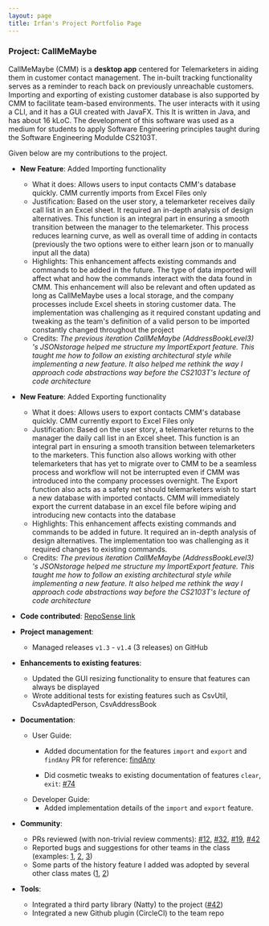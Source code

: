 ```yaml
---
layout: page
title: Irfan's Project Portfolio Page
---
```


### Project: CallMeMaybe

CallMeMaybe (CMM) is a **desktop app** centered for Telemarketers in aiding them in customer contact management.
The in-built tracking functionality serves as a reminder to reach back on previously unreachable customers.
Importing and exporting of existing customer database is also supported by CMM to facilitate team-based environments.
The user interacts with it using a CLI, and it has a GUI created with JavaFX. This It is written in Java, and has about
16 kLoC. The development of this software was used as a medium for students to apply Software Engineering principles
taught during the Software Engineering Modulde CS2103T.

Given below are my contributions to the project.

* **New Feature**: Added Importing functionality
  * What it does: Allows users to input contacts CMM's database quickly. CMM currently imports from Excel Files only
  * Justification: Based on the user story, a telemarketer receives daily call list in an Excel sheet. It required an 
    in-depth analysis of design alternatives. This function is an integral part in  ensuring a smooth transition
    between the manager to the telemarketer. This process reduces learning curve, as well as overall time of adding in
    contacts (previously the two options were to either learn json or to manually input  all the data) 
  * Highlights: This enhancement affects existing commands and commands to be added in the future. The type of data
    imported will affect what and how the commands interact with the data found in CMM. This enhancement will also be
    relevant and often updated as long as CallMeMaybe uses a local storage, and the company  processes  include  Excel
    sheets  in storing customer data. The implementation was challenging as it required constant updating and tweaking
    as the team's definition of a valid person  to be imported constantly changed throughout the project
  * Credits: *The previous iteration CallMeMaybe (AddressBookLevel3) 's JSONstorage helped me structure my ImportExport
    feature. This taught me how to follow an existing architectural style while implementing a new feature. It also
    helped me rethink the way I approach code abstractions way before the CS2103T's lecture of code architecture*

* **New Feature**: Added Exporting functionality
  * What it does: Allows users to export contacts CMM's database quickly. CMM currently export to Excel Files only
  * Justification: Based on the user story, a telemarketer returns to the manager the daily call list in an Excel sheet.
    This function is an integral part in  ensuring a smooth transition between telemarketers to the marketers. This
    function also allows working with other telemarketers that has yet to migrate over to CMM to be a seamless process
    and workflow will not be interrupted even if CMM was introduced  into the company processes overnight. The Export
    function also acts as a safety net should telemarketers wish to start a new database with imported contacts.
    CMM will immediately export the  current database in an excel file before wiping and introducing new contacts into
    the database 
  * Highlights: This enhancement affects existing commands and commands to be added in future. It required an in-depth 
    analysis of design alternatives. The implementation too was challenging as it required changes to existing commands.
  * Credits: *The previous iteration CallMeMaybe (AddressBookLevel3) 's JSONstorage helped me structure my ImportExport
    feature. This taught me how to follow an existing architectural style while implementing a new feature. It also
    helped me rethink the way I approach code abstractions way before the CS2103T's lecture of code architecture*
  
* **Code contributed**: [RepoSense link](https://nus-cs2103-ay2122s1.github.io/tp-dashboard/#breakdown=true&search=idgrr)

* **Project management**:
  * Managed releases `v1.3` - `v1.4` (3 releases) on GitHub

* **Enhancements to existing features**:
  * Updated the GUI resizing functionality to ensure that features can always be displayed
  * Wrote additional tests for existing features such as CsvUtil, CsvAdaptedPerson, CsvAddressBook

* **Documentation**:
  * User Guide:
    * Added documentation for the features `import` and `export` and `findAny`
      PR for reference:
      [findAny](https://github.com/AY2122S1-CS2103T-T13-4/tp/pull/131/files)
      
    * Did cosmetic tweaks to existing documentation of features `clear`, `exit`: [\#74]()
  * Developer Guide:
    * Added implementation details of the `import` and `export` feature.

* **Community**:
  * PRs reviewed (with non-trivial review comments): [\#12](), [\#32](), [\#19](), [\#42]()
  * Reported bugs and suggestions for other teams in the class (examples: [1](), [2](), [3]())
  * Some parts of the history feature I added was adopted by several other class mates ([1](), [2]())

* **Tools**:
  * Integrated a third party library (Natty) to the project ([\#42]())
  * Integrated a new Github plugin (CircleCI) to the team repo
